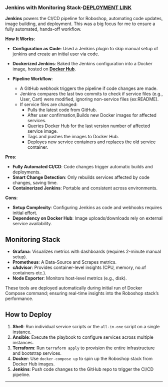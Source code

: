 ### Jenkins with Monitoring Stack-[DEPLOYMENT LINK](https://jenkins.balaji.website:80/)

**Jenkins** powers the CI/CD pipeline for Roboshop, automating code updates, image building, and deployment. This was a big focus for me to ensure a fully automated, hands-off workflow.

**How It Works**:

- **Configuration as Code**: Used a Jenkins plugin to skip manual setup of jenkins and create an initial user via code.
- **Dockerized Jenkins**: Baked the Jenkins configuration into a Docker image, hosted on [**Docker Hub**](https://hub.docker.com/r/kbalaji2212/roboshop/tags).

- **Pipeline Workflow**:
  - A GitHub webhook triggers the pipeline if code changes are made.
  - Jenkins compares the last two commits to check if service files (e.g., User, Cart) were modified, ignoring non-service files (ex:README).
  - If service files are changed:
    - Pulls the latest code from GitHub.
    - After user confirmation,Builds new Docker images for affected services.
    - Queries Docker Hub for the last version number of affected service image.
    - Tags and pushes the images to Docker Hub.
    - Deployes new service containers and replaces the old service container. 


**Pros**:

- **Fully Automated CI/CD**: Code changes trigger automatic builds and deployments.
- **Smart Change Detection**: Only rebuilds services affected by code changes, saving time.
- **Containerized Jenkins**: Portable and consistent across environments.

**Cons**:

- **Setup Complexity**: Configuring Jenkins as code and webhooks requires initial effort.
- **Dependency on Docker Hub**: Image uploads/downloads rely on external service availability.

## Monitoring Stack

- **Grafana**: Visualizes metrics with dashboards (requires 2-minute manual setup).
- **Prometheus**: A Data-Source and Scrapes metrics. 
- **cAdvisor**: Provides container-level insights (CPU, memory, no.of containers etc.).
- **Node Exporter**: Monitors host-level metrics (e.g., disk).

These tools are deployed automatically during initial run of Docker Compose command; ensuring real-time insights into the Roboshop stack’s performance.

## How to Deploy

1. **Shell**: Run individual service scripts or the `all-in-one` script on a single instance.
2. **Ansible**: Execute the playbook to configure services across multiple instances.
3. **Terraform**: Run `terraform apply` to provision the entire infrastructure and bootstrap services.
4. **Docker**: Use `docker-compose up` to spin up the Roboshop stack from Docker Hub images.
5. **Jenkins**: Push code changes to the GitHub repo to trigger the CI/CD pipeline.

---